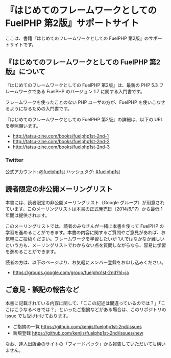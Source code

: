 # 『はじめてのフレームワークとしての FuelPHP 第2版』サポートサイト

ここは、書籍『はじめてのフレームワークとしての FuelPHP 第2版』のサポートサイトです。

## 『はじめてのフレームワークとしての FuelPHP 第2版』について

『はじめてのフレームワークとしての FuelPHP 第2版』は、最新の PHP 5.3 フレームワークである FuelPHP のバージョン 1.7 に関する入門書です。

フレームワークを使ったことのない PHP ユーザの方が、FuelPHP を使いこなせるようになるための入門書です。

『はじめてのフレームワークとしての FuelPHP 第2版』の詳細は、以下の URL を参照願います。

* http://tatsu-zine.com/books/fuelphp1st-2nd-1
* http://tatsu-zine.com/books/fuelphp1st-2nd-2
* http://tatsu-zine.com/books/fuelphp1st-2nd-3

### Twitter

公式アカウント: [@fuelphp1st](https://twitter.com/fuelphp1st)
ハッシュタグ: [#fuelphp1st](http://twitter.com/search?q=%23fuelphp1st)

## 読者限定の非公開メーリングリスト

本書には、読者限定の非公開メーリングリスト（Google グループ）が用意されています。このメーリングリストは本書の正式発売日（2014/6/17）から最低 1年間は提供されます。

このメーリングリストでは、読者のみなさんが一緒に本書を使って FuelPHP の学習を進めることができます。本書の内容に関するご質問やご意見があれば、お気軽にご投稿ください。フレームワークを学習したいが 1人ではなかなか難しいという方も、メーリングリストでわからない点を質問しながらなら、容易に学習を進めることができます。

読者の方は、以下のページより、お気軽にメンバー登録をお申し込みください。

 * https://groups.google.com/group/fuelphp1st-2nd?hl=ja

## ご意見・誤記の報告など

本書に記載されている内容に関して、「ここの記述は間違っているのでは？」「ここはこうなるべきでは？」といったご指摘などがある場合は、このリポジトリの issue でも受け付けております。

 * ご指摘の一覧 https://github.com/kenjis/fuelphp1st-2nd/issues
 * 新規登録 https://github.com/kenjis/fuelphp1st-2nd/issues/new

なお、達人出版会のサイトの「フィードバック」から報告していただいても構いません。
